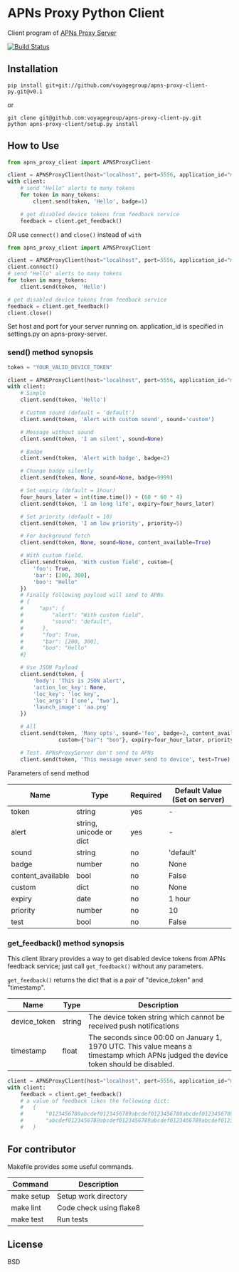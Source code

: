 # APNs Proxy Python Client

Client program of [APNs Proxy Server](https://github.com/voyagegroup/apns-proxy-server)

[![Build Status](https://travis-ci.org/voyagegroup/apns-proxy-client-py.png?branch=master)](https://travis-ci.org/voyagegroup/apns-proxy-client-py)

## Installation

```
pip install git+git://github.com/voyagegroup/apns-proxy-client-py.git@v0.1
```

or

```
git clone git@github.com:voyagegroup/apns-proxy-client-py.git
python apns-proxy-client/setup.py install
```

## How to Use

```python
from apns_proxy_client import APNSProxyClient

client = APNSProxyClient(host="localhost", port=5556, application_id="myapp")
with client:
    # send "Hello" alerts to many tokens
    for token in many_tokens:
        client.send(token, 'Hello', badge=1)

    # get disabled device tokens from feedback service
    feedback = client.get_feedback()
```

OR use ```connect()``` and ```close()``` instead of ```with```

```python
from apns_proxy_client import APNSProxyClient

client = APNSProxyClient(host="localhost", port=5556, application_id="myapp")
client.connect()
# send "Hello" alerts to many tokens
for token in many_tokens:
    client.send(token, 'Hello')

# get disabled device tokens from feedback service
feedback = client.get_feedback()
client.close()
```

Set host and port for your server running on. application_id is specified in settings.py on apns-proxy-server.

### send() method synopsis

```python
token = "YOUR_VALID_DEVICE_TOKEN"

client = APNSProxyClient(host="localhost", port=5556, application_id="myapp")
with client:
    # Simple
    client.send(token, 'Hello')

    # Custom sound (default = 'default')
    client.send(token, 'Alert with custom sound', sound='custom')

    # Message without sound
    client.send(token, 'I am silent', sound=None)

    # Badge
    client.send(token, 'Alert with badge', badge=2)

    # Change badge silently
    client.send(token, None, sound=None, badge=9999)

    # Set expiry (default = 1hour)
    four_hours_later = int(time.time()) + (60 * 60 * 4)
    client.send(token, 'I am long life', expiry=four_hours_later)

    # Set priority (default = 10)
    client.send(token, 'I am low priority', priority=5)

    # For background fetch
    client.send(token, None, sound=None, content_available=True)

    # With custom field.
    client.send(token, 'With custom field', custom={
        'foo': True,
        'bar': [200, 300],
        'boo': "Hello"
    })
    # Finally following payload will send to APNs
    # {
    #     "aps": {
    #         "alert": "With custom field",
    #         "sound": "default",
    #      },
    #      "foo": True,
    #      "bar": [200, 300],
    #      "boo": "Hello"
    #}

    # Use JSON Payload
    client.send(token, {
        'body': 'This is JSON alert',
        'action_loc_key': None,
        'loc_key': 'loc key',
        'loc_args': ['one', 'two'],
        'launch_image': 'aa.png'
    })

    # All
    client.send(token, 'Many opts', sound='foo', badge=2, content_available=True,
                custom={"bar": "boo"}, expiry=four_hour_later, priority=5)

    # Test. APNsProxyServer don't send to APNs
    client.send(token, 'This message never send to device', test=True)
```

Parameters of send method

Name | Type | Required | Default Value (Set on server)
--- | --- | --- | ---
token | string | yes | -
alert | string, unicode or dict | yes | -
sound | string | no | 'default'
badge | number | no | None
content_available | bool | no | False
custom | dict | no | None
expiry | date | no | 1 hour
priority | number | no | 10
test | bool | no | False

### get_feedback() method synopsis

This client library provides a way to get disabled device tokens from APNs feedback service; just call `get_feedback()` without any parameters.

`get_feedback()` returns the dict that is a pair of "device_token" and "timestamp".

Name | Type | Description
--- | --- | ---
device_token | string | The device token string which cannot be received push notifications
timestamp | float | The seconds since 00:00 on January 1, 1970 UTC. This value means a timestamp which APNs judged the device token should be disabled.

```python
client = APNSProxyClient(host="localhost", port=5556, application_id="myapp")
with client:
    feedback = client.get_feedback()
    # a value of feedback likes the following dict:
    #   {
    #       "0123456789abcdef0123456789abcdef0123456789abcdef0123456789abcdef": 1399442843.0,  # device_token : unix timestamp
    #       "abcdef0123456789abcdef0123456789abcdef0123456789abcdef0123456789": 1399442892.0,
    #   }
```

## For contributor

Makefile provides some useful commands.

Command | Description
--- | ---
make setup | Setup work directory
make lint | Code check using flake8
make test | Run tests

## License

BSD

